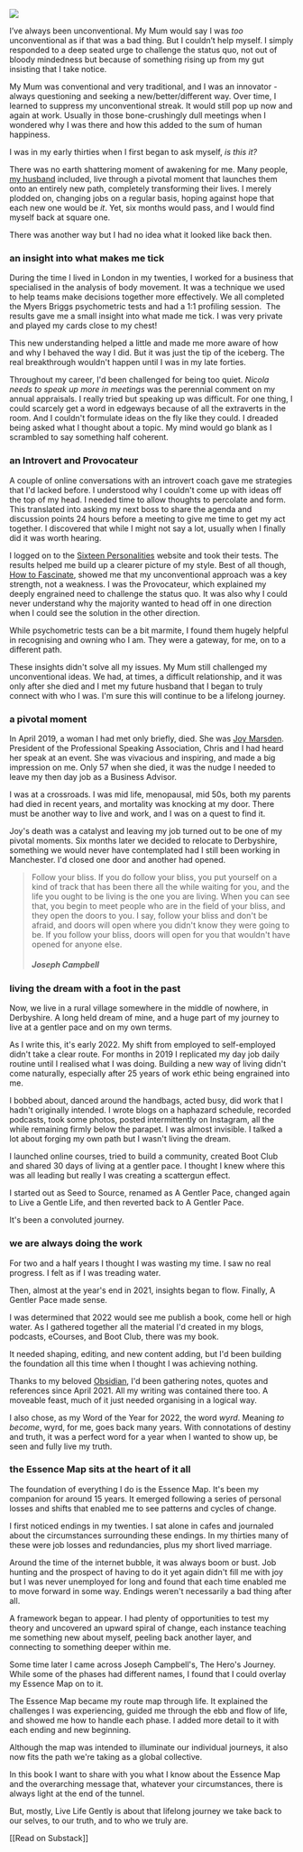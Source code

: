 ![](https://source.unsplash.com/J4coHtrn24A/1900x1200)

I’ve always been unconventional. My Mum would say I was _too_ unconventional as if that was a bad thing. But I couldn’t help myself. I simply responded to a deep seated urge to challenge the status quo, not out of bloody mindedness but because of something rising up from my gut insisting that I take notice. 

My Mum was conventional and very traditional, and I was an innovator - always questioning and seeking a new/better/different way. Over time, I learned to suppress my unconventional streak. It would still pop up now and again at work. Usually in those bone-crushingly dull meetings when I wondered why I was there and how this added to the sum of human happiness. 

I was in my early thirties when I first began to ask myself, _is this it?_ 

There was no earth shattering moment of awakening for me. Many people, [my husband](https://theblindwoodturner.co.uk) included, live through a pivotal moment that launches them onto an entirely new path, completely transforming their lives. I merely plodded on, changing jobs on a regular basis, hoping against hope that each new one would be _it_. Yet, six months would pass, and I would find myself back at square one. 

There was another way but I had no idea what it looked like back then.

### an insight into what makes me tick

During the time I lived in London in my twenties, I worked for a business that specialised in the analysis of body movement. It was a technique we used to help teams make decisions together more effectively. We all completed the Myers Briggs psychometric tests and had a 1:1 profiling session.  The results gave me a small insight into what made me tick. I was very private and played my cards close to my chest!

This new understanding helped a little and made me more aware of how and why I behaved the way I did. But it was just the tip of the iceberg. The real breakthrough wouldn't happen until I was in my late forties.

Throughout my career, I'd been challenged for being too quiet. _Nicola needs to speak up more in meetings_ was the perennial comment on my annual appraisals. I really tried but speaking up was difficult. For one thing, I could scarcely get a word in edgeways because of all the extraverts in the room. And I couldn't formulate ideas on the fly like they could. I dreaded being asked what I thought about a topic. My mind would go blank as I scrambled to say something half coherent.

### an Introvert and Provocateur

A couple of online conversations with an introvert coach gave me strategies that I'd lacked before. I understood why I couldn't come up with ideas off the top of my head. I needed time to allow thoughts to percolate and form. This translated into asking my next boss to share the agenda and discussion points 24 hours before a meeting to give me time to get my act together. I discovered that while I might not say a lot, usually when I finally did it was worth hearing.

I logged on to the [Sixteen Personalities](https://www.16personalities.com/) website and took their tests. The results helped me build up a clearer picture of my style. Best of all though, [How to Fascinate](https://www.howtofascinate.com/), showed me that my unconventional approach was a key strength, not a weakness. I was the Provocateur, which explained my deeply engrained need to challenge the status quo. It was also why I could never understand why the majority wanted to head off in one direction when I could see the solution in the other direction. 

While psychometric tests can be a bit marmite, I found them hugely helpful in recognising and owning who I am. They were a gateway, for me, on to a different path.

These insights didn't solve all my issues. My Mum still challenged my unconventional ideas. We had, at times, a difficult relationship, and it was only after she died and I met my future husband that I began to truly connect with who I was. I'm sure this will continue to be a lifelong journey.

### a pivotal moment

In April 2019, a woman I had met only briefly, died. She was [Joy Marsden](https://twitter.com/joymarsden). President of the Professional Speaking Association, Chris and I had heard her speak at an event. She was vivacious and inspiring, and made a big impression on me. Only 57 when she died, it was the nudge I needed to leave my then day job as a Business Advisor.

I was at a crossroads. I was mid life, menopausal, mid 50s, both my parents had died in recent years, and mortality was knocking at my door. There must be another way to live and work, and I was on a quest to find it.

Joy's death was a catalyst and leaving my job turned out to be one of my pivotal moments. Six months later we decided to relocate to Derbyshire, something we would never have contemplated had I still been working in Manchester. I'd closed one door and another had opened.

> Follow your bliss. If you do follow your bliss, you put yourself on a kind of track that has been there all the while waiting for you, and the life you ought to be living is the one you are living. When you can see that, you begin to meet people who are in the field of your bliss, and they open the doors to you. I say, follow your bliss and don't be afraid, and doors will open where you didn't know they were going to be. If you follow your bliss, doors will open for you that wouldn't have opened for anyone else.
> 
> ##### Joseph Campbell

### living the dream with a foot in the past

Now, we live in a rural village somewhere in the middle of nowhere, in Derbyshire. A long held dream of mine, and a huge part of my journey to live at a gentler pace and on my own terms.

As I write this, it's early 2022. My shift from employed to self-employed didn't take a clear route. For months in 2019 I replicated my day job daily routine until I realised what I was doing. Building a new way of living didn't come naturally, especially after 25 years of work ethic being engrained into me. 

I bobbed about, danced around the handbags, acted busy, did work that I hadn't originally intended. I wrote blogs on a haphazard schedule, recorded podcasts, took some photos, posted intermittently on Instagram, all the while remaining firmly below the parapet. I was almost invisible. I talked a lot about forging my own path but I wasn't living the dream.

I launched online courses, tried to build a community, created Boot Club and shared 30 days of living at a gentler pace. I thought I knew where this was all leading but really I was creating a scattergun effect.

I started out as Seed to Source, renamed as A Gentler Pace, changed again to Live a Gentle Life, and then reverted back to A Gentler Pace.

It's been a convoluted journey. 

### we are always doing the work

For two and a half years I thought I was wasting my time. I saw no real progress. I felt as if I was treading water. 

Then, almost at the year's end in 2021, insights began to flow. Finally, A Gentler Pace made sense. 

I was determined that 2022 would see me publish a book, come hell or high water. As I gathered together all the material I'd created in my blogs, podcasts, eCourses, and Boot Club, there was my book.

It needed shaping, editing, and new content adding, but I'd been building the foundation all this time when I thought I was achieving nothing.

Thanks to my beloved [Obsidian](https://obsidian.md/), I'd been gathering notes, quotes and references since April 2021. All my writing was contained there too. A moveable feast, much of it just needed organising in a logical way. 

I also chose, as my Word of the Year for 2022, the word _wyrd_. Meaning _to become_, wyrd, for me, goes back many years. With connotations of destiny and truth, it was a perfect word for a year when I wanted to show up, be seen and fully live my truth.

### the Essence Map sits at the heart of it all

The foundation of everything I do is the Essence Map. It's been my companion for around 15 years. It emerged following a series of personal losses and shifts that enabled me to see patterns and cycles of change.

I first noticed endings in my twenties. I sat alone in cafes and journaled about the circumstances surrounding these endings. In my thirties many of these were job losses and redundancies, plus my short lived marriage.

Around the time of the internet bubble, it was always boom or bust. Job hunting and the prospect of having to do it yet again didn't fill me with joy but I was never unemployed for long and found that each time enabled me to move forward in some way. Endings weren't necessarily a bad thing after all.

A framework began to appear. I had plenty of opportunities to test my theory and uncovered an upward spiral of change, each instance teaching me something new about myself, peeling back another layer, and connecting to something deeper within me.

Some time later I came across Joseph Campbell's, The Hero's Journey. While some of the phases had different names, I found that I could overlay my Essence Map on to it.

The Essence Map became my route map through life. It explained the challenges I was experiencing, guided me through the ebb and flow of life, and showed me how to handle each phase. I added more detail to it with each ending and new beginning.

Although the map was intended to illuminate our individual journeys, it also now fits the path we're taking as a global collective.

In this book I want to share with you what I know about the Essence Map and the overarching message that, whatever your circumstances, there is always light at the end of the tunnel.

But, mostly, Live Life Gently is about that lifelong journey we take back to our selves, to our truth, and to who we truly are.

[[Read on Substack]]
